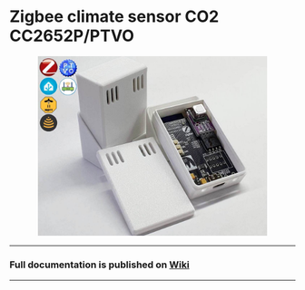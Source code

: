 # Zigbee climate sensor CO2 CC2652P/PTVO

<div align="center">
<img width="80%" src="./images/RFS_CC2652_CO2_wiki.jpg">
</div>

---

### Full documentation is published on [Wiki](https://github.com/DIYZi/RFS_CC2652_CO2/wiki)

---

